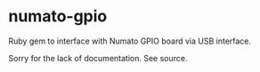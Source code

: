 # numato-gpio

Ruby gem to interface with Numato GPIO board via USB interface.

Sorry for the lack of documentation. See source.